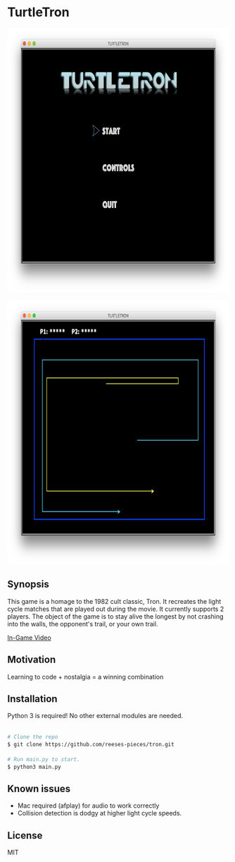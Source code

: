 # TurtleTron

<!-- ![main menu](images/screenshots/main_menu.png?raw=true =800x600 "Main Menu") -->
<!-- ![gameplay](images/screenshots/gameplay.png?raw=true =800x600 "Gameplay") -->

<a href="http://www.youtube.com/watch?feature=player_embedded&v=w9NLE6MrQSg
" target="_blank"><img src="images/screenshots/main_menu.png?raw=true" 
alt="IMAGE main-menu" width="800" height="600" border="0" /></a>

<a href="http://www.youtube.com/watch?feature=player_embedded&v=w9NLE6MrQSg
" target="_blank"><img src="images/screenshots/gameplay.png?raw=true" 
alt="IMAGE gameplay" width="800" height="600" border="0" /></a>

<!-- https://youtu.be/w9NLE6MrQSg -->

## Synopsis

This game is a homage to the 1982 cult classic, Tron. It recreates the light cycle matches that are played out during the movie. It currently supports 2 players.
The object of the game is to stay alive the longest by not crashing into the walls, the opponent's trail, or your own trail.

[In-Game Video](http://www.youtube.com/watch?v=w9NLE6MrQSg)
## Motivation

Learning to code + nostalgia = a winning combination

## Installation

Python 3 is required! No other external modules are needed.

```bash

# Clone the repo
$ git clone https://github.com/reeses-pieces/tron.git

# Run main.py to start.
$ python3 main.py

```

## Known issues
- Mac required (afplay) for audio to work correctly
- Collision detection is dodgy at higher light cycle speeds.

## License

MIT
